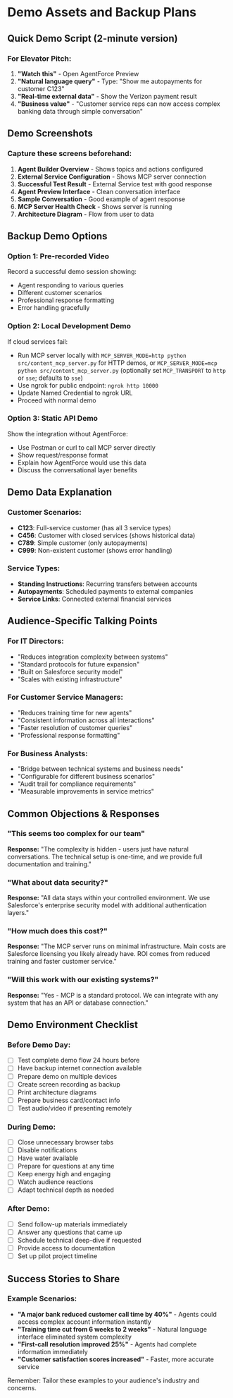 # Demo Assets and Backup Plans

## Quick Demo Script (2-minute version)

### For Elevator Pitch:
1. **"Watch this"** - Open AgentForce Preview
2. **"Natural language query"** - Type: "Show me autopayments for customer C123"
3. **"Real-time external data"** - Show the Verizon payment result
4. **"Business value"** - "Customer service reps can now access complex banking data through simple conversation"

## Demo Screenshots

### Capture these screens beforehand:
1. **Agent Builder Overview** - Shows topics and actions configured
2. **External Service Configuration** - Shows MCP server connection
3. **Successful Test Result** - External Service test with good response
4. **Agent Preview Interface** - Clean conversation interface
5. **Sample Conversation** - Good example of agent response
6. **MCP Server Health Check** - Shows server is running
7. **Architecture Diagram** - Flow from user to data

## Backup Demo Options

### Option 1: Pre-recorded Video
Record a successful demo session showing:
- Agent responding to various queries
- Different customer scenarios
- Professional response formatting
- Error handling gracefully

### Option 2: Local Development Demo
If cloud services fail:
- Run MCP server locally with `MCP_SERVER_MODE=http python src/content_mcp_server.py` for HTTP demos, or `MCP_SERVER_MODE=mcp python src/content_mcp_server.py` (optionally set `MCP_TRANSPORT` to `http` or `sse`; defaults to `sse`)
- Use ngrok for public endpoint: `ngrok http 10000`
- Update Named Credential to ngrok URL
- Proceed with normal demo

### Option 3: Static API Demo
Show the integration without AgentForce:
- Use Postman or curl to call MCP server directly
- Show request/response format
- Explain how AgentForce would use this data
- Discuss the conversational layer benefits

## Demo Data Explanation

### Customer Scenarios:
- **C123**: Full-service customer (has all 3 service types)
- **C456**: Customer with closed services (shows historical data)
- **C789**: Simple customer (only autopayments)
- **C999**: Non-existent customer (shows error handling)

### Service Types:
- **Standing Instructions**: Recurring transfers between accounts
- **Autopayments**: Scheduled payments to external companies
- **Service Links**: Connected external financial services

## Audience-Specific Talking Points

### For IT Directors:
- "Reduces integration complexity between systems"
- "Standard protocols for future expansion"
- "Built on Salesforce security model"
- "Scales with existing infrastructure"

### For Customer Service Managers:
- "Reduces training time for new agents"
- "Consistent information across all interactions"
- "Faster resolution of customer queries"
- "Professional response formatting"

### For Business Analysts:
- "Bridge between technical systems and business needs"
- "Configurable for different business scenarios"
- "Audit trail for compliance requirements"
- "Measurable improvements in service metrics"

## Common Objections & Responses

### "This seems too complex for our team"
**Response:** "The complexity is hidden - users just have natural conversations. The technical setup is one-time, and we provide full documentation and training."

### "What about data security?"
**Response:** "All data stays within your controlled environment. We use Salesforce's enterprise security model with additional authentication layers."

### "How much does this cost?"
**Response:** "The MCP server runs on minimal infrastructure. Main costs are Salesforce licensing you likely already have. ROI comes from reduced training and faster customer service."

### "Will this work with our existing systems?"
**Response:** "Yes - MCP is a standard protocol. We can integrate with any system that has an API or database connection."

## Demo Environment Checklist

### Before Demo Day:
- [ ] Test complete demo flow 24 hours before
- [ ] Have backup internet connection available
- [ ] Prepare demo on multiple devices
- [ ] Create screen recording as backup
- [ ] Print architecture diagrams
- [ ] Prepare business card/contact info
- [ ] Test audio/video if presenting remotely

### During Demo:
- [ ] Close unnecessary browser tabs
- [ ] Disable notifications
- [ ] Have water available
- [ ] Prepare for questions at any time
- [ ] Keep energy high and engaging
- [ ] Watch audience reactions
- [ ] Adapt technical depth as needed

### After Demo:
- [ ] Send follow-up materials immediately
- [ ] Answer any questions that came up
- [ ] Schedule technical deep-dive if requested
- [ ] Provide access to documentation
- [ ] Set up pilot project timeline

## Success Stories to Share

### Example Scenarios:
- **"A major bank reduced customer call time by 40%"** - Agents could access complex account information instantly
- **"Training time cut from 6 weeks to 2 weeks"** - Natural language interface eliminated system complexity
- **"First-call resolution improved 25%"** - Agents had complete information immediately
- **"Customer satisfaction scores increased"** - Faster, more accurate service

Remember: Tailor these examples to your audience's industry and concerns.
